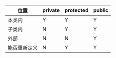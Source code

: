 |       位置       |       private     |   protected    |       public      |
| --------------  | -------------     | -------------   |  -------------    |
|      本类内      |       	Y         |       	Y       |           Y       |
|      子类内      |       	N         |	        Y       |   	    Y       |
|       外部       |       	N         |     	N       |	        Y       |
|    能否重新定义   |         N         |	        Y       |       	Y       |
